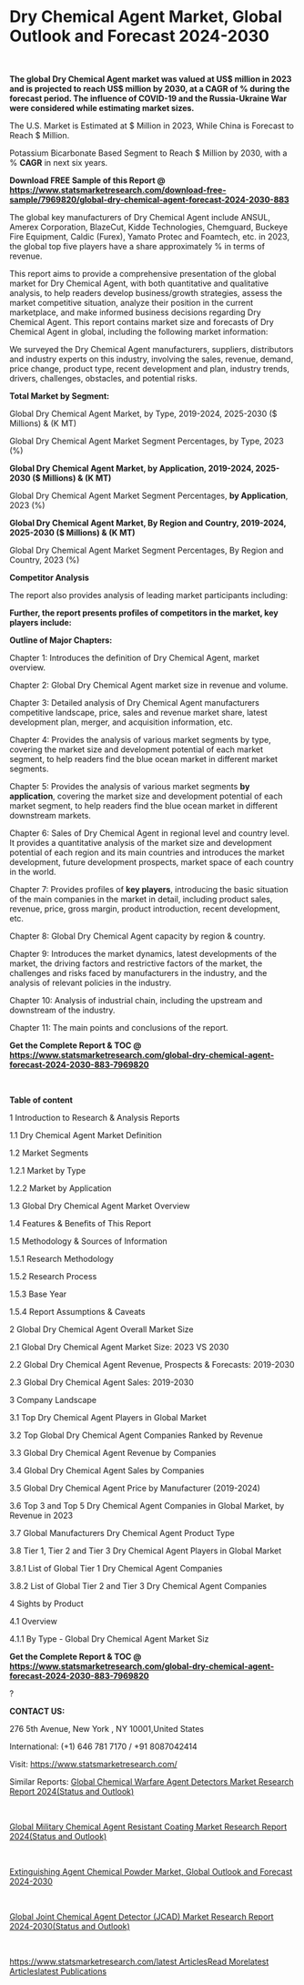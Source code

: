 <h1>Dry Chemical Agent Market, Global Outlook and Forecast 2024-2030</h1><br/><p><strong>The global Dry Chemical Agent market was valued at US$ million in 2023 and is projected to reach US$ million by 2030, at a <strong>CAGR</strong> of % during the forecast period. The influence of COVID-19 and the Russia-Ukraine War were considered while estimating market sizes.</strong></p>
 
 
 
 <p>The U.S. Market is Estimated at $ Million in 2023, While China is Forecast to Reach $ Million.</p>
 
 
 
 <p>Potassium Bicarbonate Based Segment to Reach $ Million by 2030, with a % <strong>CAGR</strong> in next six years.</p>
 
 
 
 <p><strong>Download FREE Sample of this Report @ <a href="https://www.statsmarketresearch.com/download-free-sample/7969820/global-dry-chemical-agent-forecast-2024-2030-883">https://www.statsmarketresearch.com/download-free-sample/7969820/global-dry-chemical-agent-forecast-2024-2030-883</a></strong></p>
 
 
 
 <p>The global key manufacturers of Dry Chemical Agent include ANSUL, Amerex Corporation, BlazeCut, Kidde Technologies, Chemguard, Buckeye Fire Equipment, Caldic (Furex), Yamato Protec and Foamtech, etc. in 2023, the global top five players have a share approximately % in terms of revenue.</p>
 
 
 
 <p>This report aims to provide a comprehensive presentation of the global market for Dry Chemical Agent, with both quantitative and qualitative analysis, to help readers develop business/growth strategies, assess the market competitive situation, analyze their position in the current marketplace, and make informed business decisions regarding Dry Chemical Agent. This report contains market size and forecasts of Dry Chemical Agent in global, including the following market information:</p>
 
 
 
 <p>We surveyed the Dry Chemical Agent manufacturers, suppliers, distributors and industry experts on this industry, involving the sales, revenue, demand, price change, product type, recent development and plan, industry trends, drivers, challenges, obstacles, and potential risks.</p>
 
 
 
 <p><strong>Total Market by Segment:</strong></p>
 
 
 
 <p>Global Dry Chemical Agent Market, by Type, 2019-2024, 2025-2030 ($ Millions) & (K MT)</p>
 
 
 
 <p>Global Dry Chemical Agent Market Segment Percentages, by Type, 2023 (%)</p>
 
 
 
 <p><strong>Global Dry Chemical Agent Market, <strong>by Application</strong>, 2019-2024, 2025-2030 ($ Millions) & (K MT)</strong></p>
 
 
 
 <p>Global Dry Chemical Agent Market Segment Percentages, <strong>by Application</strong>, 2023 (%)</p>
 
 
 
 <p><strong>Global Dry Chemical Agent Market, By Region and Country, 2019-2024, 2025-2030 ($ Millions) & (K MT)</strong></p>
 
 
 
 <p>Global Dry Chemical Agent Market Segment Percentages, By Region and Country, 2023 (%)</p>
 
 
 
 <p><strong>Competitor Analysis</strong></p>
 
 
 
 <p>The report also provides analysis of leading market participants including:</p>
 
 
 
 <p><strong>Further, the report presents profiles of competitors in the market, <strong>key players</strong> include:</strong></p>
 
 
 
 <p><strong>Outline of Major Chapters:</strong></p>
 
 
 
 <p>Chapter 1: Introduces the definition of Dry Chemical Agent, market overview.</p>
 
 
 
 <p>Chapter 2: Global Dry Chemical Agent market size in revenue and volume.</p>
 
 
 
 <p>Chapter 3: Detailed analysis of Dry Chemical Agent manufacturers competitive landscape, price, sales and revenue market share, latest development plan, merger, and acquisition information, etc.</p>
 
 
 
 <p>Chapter 4: Provides the analysis of various market segments by type, covering the market size and development potential of each market segment, to help readers find the blue ocean market in different market segments.</p>
 
 
 
 <p>Chapter 5: Provides the analysis of various market segments <strong>by application</strong>, covering the market size and development potential of each market segment, to help readers find the blue ocean market in different downstream markets.</p>
 
 
 
 <p>Chapter 6: Sales of Dry Chemical Agent in regional level and country level. It provides a quantitative analysis of the market size and development potential of each region and its main countries and introduces the market development, future development prospects, market space of each country in the world.</p>
 
 
 
 <p>Chapter 7: Provides profiles of <strong>key players</strong>, introducing the basic situation of the main companies in the market in detail, including product sales, revenue, price, gross margin, product introduction, recent development, etc.</p>
 
 
 
 <p>Chapter 8: Global Dry Chemical Agent capacity by region & country.</p>
 
 
 
 <p>Chapter 9: Introduces the market dynamics, latest developments of the market, the driving factors and restrictive factors of the market, the challenges and risks faced by manufacturers in the industry, and the analysis of relevant policies in the industry.</p>
 
 
 
 <p>Chapter 10: Analysis of industrial chain, including the upstream and downstream of the industry.</p>
 
 
 
 <p>Chapter 11: The main points and conclusions of the report.</p>
 
 
 
 <div><b>Get the Complete Report & TOC @ <a href="https://www.statsmarketresearch.com/global-dry-chemical-agent-forecast-2024-2030-883-7969820">https://www.statsmarketresearch.com/global-dry-chemical-agent-forecast-2024-2030-883-7969820</a></b></div>
 
 
 
 <p><br />
 
 <b>Table of content</b></p>
 
 
 
 <p>1 Introduction to Research & Analysis Reports<br />
 
 1.1 Dry Chemical Agent Market Definition<br />
 
 1.2 Market Segments<br />
 
 1.2.1 Market by Type<br />
 
 1.2.2 Market by Application<br />
 
 1.3 Global Dry Chemical Agent Market Overview<br />
 
 1.4 Features & Benefits of This Report<br />
 
 1.5 Methodology & Sources of Information<br />
 
 1.5.1 Research Methodology<br />
 
 1.5.2 Research Process<br />
 
 1.5.3 Base Year<br />
 
 1.5.4 Report Assumptions & Caveats<br />
 
 2 Global Dry Chemical Agent Overall Market Size<br />
 
 2.1 Global Dry Chemical Agent Market Size: 2023 VS 2030<br />
 
 2.2 Global Dry Chemical Agent Revenue, Prospects & Forecasts: 2019-2030<br />
 
 2.3 Global Dry Chemical Agent Sales: 2019-2030<br />
 
 3 Company Landscape<br />
 
 3.1 Top Dry Chemical Agent Players in Global Market<br />
 
 3.2 Top Global Dry Chemical Agent Companies Ranked by Revenue<br />
 
 3.3 Global Dry Chemical Agent Revenue by Companies<br />
 
 3.4 Global Dry Chemical Agent Sales by Companies<br />
 
 3.5 Global Dry Chemical Agent Price by Manufacturer (2019-2024)<br />
 
 3.6 Top 3 and Top 5 Dry Chemical Agent Companies in Global Market, by Revenue in 2023<br />
 
 3.7 Global Manufacturers Dry Chemical Agent Product Type<br />
 
 3.8 Tier 1, Tier 2 and Tier 3 Dry Chemical Agent Players in Global Market<br />
 
 3.8.1 List of Global Tier 1 Dry Chemical Agent Companies<br />
 
 3.8.2 List of Global Tier 2 and Tier 3 Dry Chemical Agent Companies<br />
 
 4 Sights by Product<br />
 
 4.1 Overview<br />
 
 4.1.1 By Type - Global Dry Chemical Agent Market Siz</p>
 
 
 
 <div><b>Get the Complete Report & TOC @ <a href="https://www.statsmarketresearch.com/global-dry-chemical-agent-forecast-2024-2030-883-7969820">https://www.statsmarketresearch.com/global-dry-chemical-agent-forecast-2024-2030-883-7969820</a></b></div>
 
 
 
 <p>? </p>
 
 
 
 <p><b>CONTACT US:</b><br />
 
 276 5th Avenue, New York , NY 10001,United States<br />
 
 International: (+1) 646 781 7170 / +91 8087042414<br />
 
 Visit: <a href="https://www.statsmarketresearch.com/">https://www.statsmarketresearch.com/</a><br />
 
 Similar Reports: <a href="https://www.statsmarketresearch.com/global-dry-chemical-agent-forecast-2024-2030-883-7969820">Global Chemical Warfare Agent Detectors Market Research Report 2024(Status and Outlook)</a><br />
 
 <br />
 
 <a href="https://www.statsmarketresearch.com/global-dry-chemical-agent-forecast-2024-2030-883-7969820">Global Military Chemical Agent Resistant Coating Market Research Report 2024(Status and Outlook)</a><br />
 
 <br />
 
 <a href="https://www.statsmarketresearch.com/global-dry-chemical-agent-forecast-2024-2030-883-7969820">Extinguishing Agent Chemical Powder Market, Global Outlook and Forecast 2024-2030</a><br />
 
 <br />
 
 <a href="https://www.statsmarketresearch.com/global-dry-chemical-agent-forecast-2024-2030-883-7969820">Global Joint Chemical Agent Detector (JCAD) Market Research Report 2024-2030(Status and Outlook)</a><br />
 
 <br />
 
 <a href="https://gyeongbokgung.com">https://www.statsmarketresearch.com/</a><a href="https://hallyeomaritime.com">latest Articles</a><a href="https://jingwansa.com">Read More</a><a href="https://nguoiviet.jp/">latest Articles</a><a href="https://www.intelmarketresearch.com/">latest Publications</a></p>